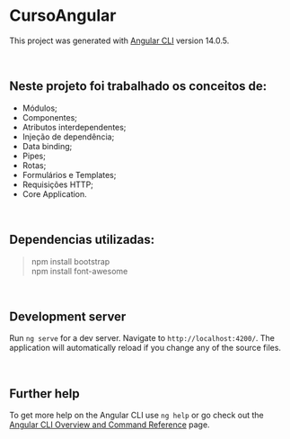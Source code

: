 # CursoAngular

This project was generated with [Angular CLI](https://github.com/angular/angular-cli) version 14.0.5.

<br>

## Neste projeto foi trabalhado os conceitos de:
- Módulos;
- Componentes;
- Atributos interdependentes;
- Injeção de dependência;
- Data binding;
- Pipes;
- Rotas;
- Formulários e Templates;
- Requisições HTTP;
- Core Application.

<br>

## Dependencias utilizadas:
> npm install bootstrap <br>
> npm install font-awesome

<br>

## Development server

Run `ng serve` for a dev server. Navigate to `http://localhost:4200/`. The application will automatically reload if you change any of the source files.

<br>

## Further help

To get more help on the Angular CLI use `ng help` or go check out the [Angular CLI Overview and Command Reference](https://angular.io/cli) page.
